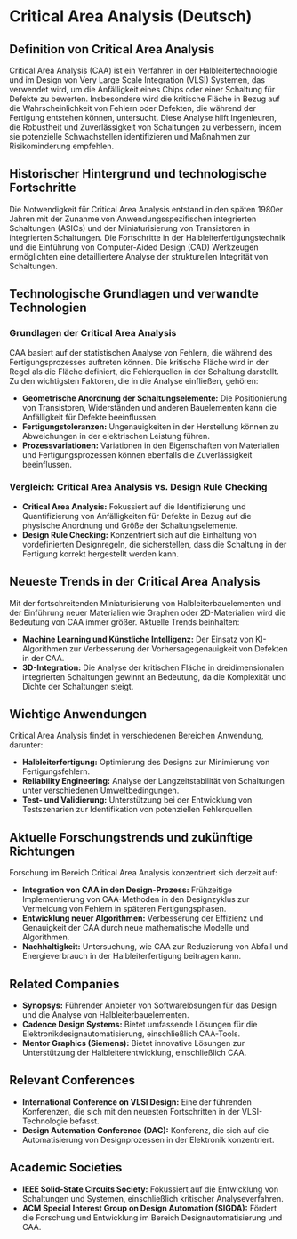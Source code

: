 # Critical Area Analysis (Deutsch)

## Definition von Critical Area Analysis

Critical Area Analysis (CAA) ist ein Verfahren in der Halbleitertechnologie und im Design von Very Large Scale Integration (VLSI) Systemen, das verwendet wird, um die Anfälligkeit eines Chips oder einer Schaltung für Defekte zu bewerten. Insbesondere wird die kritische Fläche in Bezug auf die Wahrscheinlichkeit von Fehlern oder Defekten, die während der Fertigung entstehen können, untersucht. Diese Analyse hilft Ingenieuren, die Robustheit und Zuverlässigkeit von Schaltungen zu verbessern, indem sie potenzielle Schwachstellen identifizieren und Maßnahmen zur Risikominderung empfehlen.

## Historischer Hintergrund und technologische Fortschritte

Die Notwendigkeit für Critical Area Analysis entstand in den späten 1980er Jahren mit der Zunahme von Anwendungsspezifischen integrierten Schaltungen (ASICs) und der Miniaturisierung von Transistoren in integrierten Schaltungen. Die Fortschritte in der Halbleiterfertigungstechnik und die Einführung von Computer-Aided Design (CAD) Werkzeugen ermöglichten eine detailliertere Analyse der strukturellen Integrität von Schaltungen.

## Technologische Grundlagen und verwandte Technologien

### Grundlagen der Critical Area Analysis

CAA basiert auf der statistischen Analyse von Fehlern, die während des Fertigungsprozesses auftreten können. Die kritische Fläche wird in der Regel als die Fläche definiert, die Fehlerquellen in der Schaltung darstellt. Zu den wichtigsten Faktoren, die in die Analyse einfließen, gehören:

- **Geometrische Anordnung der Schaltungselemente:** Die Positionierung von Transistoren, Widerständen und anderen Bauelementen kann die Anfälligkeit für Defekte beeinflussen.
- **Fertigungstoleranzen:** Ungenauigkeiten in der Herstellung können zu Abweichungen in der elektrischen Leistung führen.
- **Prozessvariationen:** Variationen in den Eigenschaften von Materialien und Fertigungsprozessen können ebenfalls die Zuverlässigkeit beeinflussen.

### Vergleich: Critical Area Analysis vs. Design Rule Checking

- **Critical Area Analysis:** Fokussiert auf die Identifizierung und Quantifizierung von Anfälligkeiten für Defekte in Bezug auf die physische Anordnung und Größe der Schaltungselemente.
- **Design Rule Checking:** Konzentriert sich auf die Einhaltung von vordefinierten Designregeln, die sicherstellen, dass die Schaltung in der Fertigung korrekt hergestellt werden kann.

## Neueste Trends in der Critical Area Analysis

Mit der fortschreitenden Miniaturisierung von Halbleiterbauelementen und der Einführung neuer Materialien wie Graphen oder 2D-Materialien wird die Bedeutung von CAA immer größer. Aktuelle Trends beinhalten:

- **Machine Learning und Künstliche Intelligenz:** Der Einsatz von KI-Algorithmen zur Verbesserung der Vorhersagegenauigkeit von Defekten in der CAA.
- **3D-Integration:** Die Analyse der kritischen Fläche in dreidimensionalen integrierten Schaltungen gewinnt an Bedeutung, da die Komplexität und Dichte der Schaltungen steigt.

## Wichtige Anwendungen

Critical Area Analysis findet in verschiedenen Bereichen Anwendung, darunter:

- **Halbleiterfertigung:** Optimierung des Designs zur Minimierung von Fertigungsfehlern.
- **Reliability Engineering:** Analyse der Langzeitstabilität von Schaltungen unter verschiedenen Umweltbedingungen.
- **Test- und Validierung:** Unterstützung bei der Entwicklung von Testszenarien zur Identifikation von potenziellen Fehlerquellen.

## Aktuelle Forschungstrends und zukünftige Richtungen

Forschung im Bereich Critical Area Analysis konzentriert sich derzeit auf:

- **Integration von CAA in den Design-Prozess:** Frühzeitige Implementierung von CAA-Methoden in den Designzyklus zur Vermeidung von Fehlern in späteren Fertigungsphasen.
- **Entwicklung neuer Algorithmen:** Verbesserung der Effizienz und Genauigkeit der CAA durch neue mathematische Modelle und Algorithmen.
- **Nachhaltigkeit:** Untersuchung, wie CAA zur Reduzierung von Abfall und Energieverbrauch in der Halbleiterfertigung beitragen kann.

## Related Companies

- **Synopsys:** Führender Anbieter von Softwarelösungen für das Design und die Analyse von Halbleiterbauelementen.
- **Cadence Design Systems:** Bietet umfassende Lösungen für die Elektronikdesignautomatisierung, einschließlich CAA-Tools.
- **Mentor Graphics (Siemens):** Bietet innovative Lösungen zur Unterstützung der Halbleiterentwicklung, einschließlich CAA.

## Relevant Conferences

- **International Conference on VLSI Design:** Eine der führenden Konferenzen, die sich mit den neuesten Fortschritten in der VLSI-Technologie befasst.
- **Design Automation Conference (DAC):** Konferenz, die sich auf die Automatisierung von Designprozessen in der Elektronik konzentriert.

## Academic Societies

- **IEEE Solid-State Circuits Society:** Fokussiert auf die Entwicklung von Schaltungen und Systemen, einschließlich kritischer Analyseverfahren.
- **ACM Special Interest Group on Design Automation (SIGDA):** Fördert die Forschung und Entwicklung im Bereich Designautomatisierung und CAA.